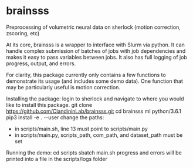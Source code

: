 # brainsss
Preprocessing of volumetric neural data on sherlock (motion correction, zscoring, etc)

At its core, brainsss is a wrapper to interface with Slurm via python. It can handle complex submission of batches of jobs with job dependencies and makes it easy to pass variables between jobs. It also has full logging of job progress, output, and errors.

For clarity, this package currently only contains a few functions to demonstrate its usage (and includes some demo data). One function that may be particularly useful is motion correction.

Installing the package:
login to sherlock and navigate to where you would like to install this package.
git clone https://github.com/ClandininLab/brainsss.git
cd brainsss
ml python/3.6.1
pip3 install -e . --user
change the paths:
  - in scripts/main.sh, line 13 must point to scripts/main.py
  - in scripts/main.py, scripts_path, com_path, and dataset_path must be set

Running the demo:
cd scripts
sbatch main.sh
progress and errors will be printed into a file in the scripts/logs folder
